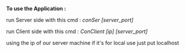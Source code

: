 **To use the Application :**

run Server side with this cmd : *conSer [server_port]*

run Client side with this cmd : *ConClient [ip] [server_port]* 

using the ip of our server machine if it's for local use just put localhost 
